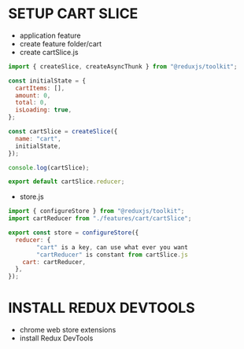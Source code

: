 # SETUP CART SLICE

- application feature
- create feature folder/cart
- create cartSlice.js

```js
import { createSlice, createAsyncThunk } from "@reduxjs/toolkit";

const initialState = {
  cartItems: [],
  amount: 0,
  total: 0,
  isLoading: true,
};

const cartSlice = createSlice({
  name: "cart",
  initialState,
});

console.log(cartSlice);

export default cartSlice.reducer;
```

- store.js

```js
import { configureStore } from "@reduxjs/toolkit";
import cartReducer from "./features/cart/cartSlice";

export const store = configureStore({
  reducer: {
		"cart" is a key, can use what ever you want
		"cartReducer" is constant from cartSlice.js
    cart: cartReducer,
  },
});
```

# INSTALL REDUX DEVTOOLS

- chrome web store extensions
- install Redux DevTools
